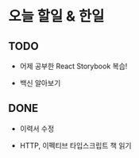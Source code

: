 # 오늘 할일 & 한일

## TODO

- 어제 공부한 React Storybook 복습!

- 백신 알아보기

## DONE

- 이력서 수정

- HTTP, 이펙티브 타입스크립트 책 읽기
